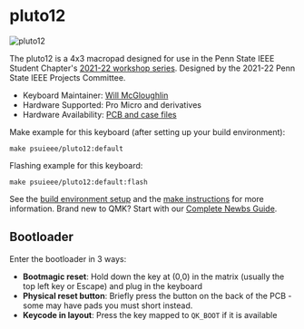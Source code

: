 # pluto12

![pluto12](https://i.imgur.com/XYtwexoh.jpg)

The pluto12 is a 4x3 macropad designed for use in the Penn State IEEE Student Chapter's [2021-22 workshop series](https://github.com/psuieee/projects2021). Designed by the 2021-22 Penn State IEEE Projects Committee.

* Keyboard Maintainer: [Will McGloughlin](https://github.com/wymcg)
* Hardware Supported: Pro Micro and derivatives
* Hardware Availability: [PCB and case files](https://github.com/psuieee/pluto12)

Make example for this keyboard (after setting up your build environment):

    make psuieee/pluto12:default

Flashing example for this keyboard:

    make psuieee/pluto12:default:flash

See the [build environment setup](https://docs.qmk.fm/#/getting_started_build_tools) and the [make instructions](https://docs.qmk.fm/#/getting_started_make_guide) for more information. Brand new to QMK? Start with our [Complete Newbs Guide](https://docs.qmk.fm/#/newbs).

## Bootloader

Enter the bootloader in 3 ways:

* **Bootmagic reset**: Hold down the key at (0,0) in the matrix (usually the top left key or Escape) and plug in the keyboard
* **Physical reset button**: Briefly press the button on the back of the PCB - some may have pads you must short instead.
* **Keycode in layout**: Press the key mapped to `QK_BOOT` if it is available
